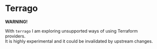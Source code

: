 # Terrago

**WARNING!**

With `terrago` I am exploring unsupported ways of using Terraform providers.  
It is highly experimental and it could be invalidated by upstream changes.